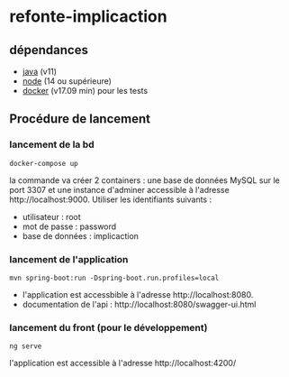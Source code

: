 # refonte-implicaction

## dépendances

* [java](https://java.com/fr/download/help/download_options.html) (v11)
* [node](https://nodejs.org/en/) (14 ou supérieure)
* [docker](https://docs.docker.com/engine/install/) (v17.09 min) pour les tests

## Procédure de lancement

### lancement de la bd

```shell
docker-compose up
```

la commande va créer 2 containers : une base de données MySQL sur le port 3307 et une instance d'adminer accessible à
l'adresse http://localhost:9000. Utiliser les identifiants suivants :

* utilisateur : root
* mot de passe : password
* base de données : implicaction

### lancement de l'application

```shell
mvn spring-boot:run -Dspring-boot.run.profiles=local
```

* l'application est accessbible à l'adresse http://localhost:8080.
* documentation de l'api : http://localhost:8080/swagger-ui.html

### lancement du front (pour le développement)

```shell
ng serve
```

l'application est accessible à l'adresse http://localhost:4200/
